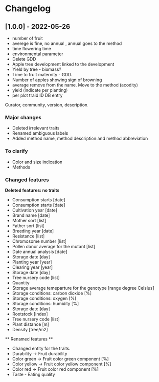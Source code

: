 # Changelog

## [1.0.0] - 2022-05-26

- number of fruit
- averege is fine, no annual , annual goes to the method
- time flowering time
- environmental parameter
- Delete GDD
- Apple tree development linked to the development
- Yield by tree - biomass?
- Time to fruit maternity - GDD.
- Number of apples showing sign of browning
- average remove from the name. Move to the method (acodity)
- yield (indicate per planting)
- per plot
traid ID DB entry

Curator, community, version, description.




### Major changes

- Deleted irrelevant traits
- Renamed ambiguous labels
- Added method name, method description and method abbreviation

### To clarify

- Color and size indication
- Methods

### Changed features
**Deleted features: no traits**
- Consumption starts [date]
- Consumption starts [date]
- Cultivation year [date]
- Brand name [date]
- Mother sort [list]
- Father sort [list]
- Breeding year [date]
- Resistance [list]
- Chromosome number [list]
- Pollen donor average for the mutant [list]
- Date annual analysis [date]
- Storage date [day]
- Planting year  [year]
- Clearing year  [year]
- Storage date [day]
- Tree nursery code [list]
- Quantity 
- Storage average temeparture for the genotype [range degree Celsius]
- Storage conditions: carbon dioxide [%]
- Storage conditions: oxygen [%]
- Storage conditions: humidity [%]
- Storage date [day]
- Rootstock [index]
- Tree nursery code [list]
- Plant distance [m]
- Density [tree/m2]


** Renamed features **

- Changed entity for the traits.
- Durability -> Fruit durability
- Color green -> Fruit color green component [%]
- Color yellow -> Fruit color yellow component [%]
- Color red -> Fruit color red component [%]
- Taste - Eating quality


 




